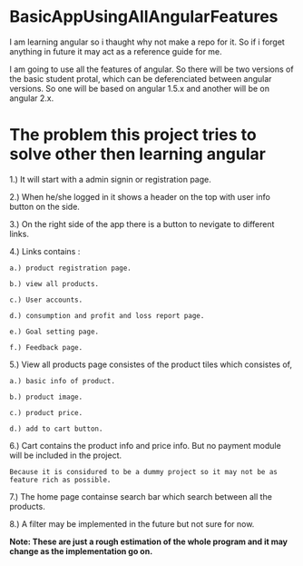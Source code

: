 # BasicAppUsingAllAngularFeatures

I am learning angular so i thaught why not make a repo for it.
So if i forget anything in future it may act as a reference guide for me.

I am going to use all the features of angular. So there will be two versions
of the basic student protal, which can be deferenciated between angular versions.
So one will be based on angular 1.5.x and another will be on angular 2.x.

The problem this project tries to solve other then learning angular
====================================================================
1.) It will start with a admin signin or registration page.

2.) When he/she logged in it shows a header on the top with user info button on the side.

3.) On the right side of the app there is a button to nevigate to different links.

4.) Links contains :

    a.) product registration page.
    
    b.) view all products.
    
    c.) User accounts.
    
    d.) consumption and profit and loss report page.
    
    e.) Goal setting page.
    
    f.) Feedback page.
    
5.) View all products page consistes of the product tiles which consistes of,

    a.) basic info of product.
    
    b.) product image.
    
    c.) product price.
    
    d.) add to cart button.
    
6.) Cart contains the product info and price info. But no payment module will be included in the project.

    Because it is considured to be a dummy project so it may not be as feature rich as possible.
    
7.) The home page containse search bar which search between all the products.

8.) A filter may be implemented in the future but not sure for now.


**Note: These are just a rough estimation of the whole program and it may change as the implementation go on.**
